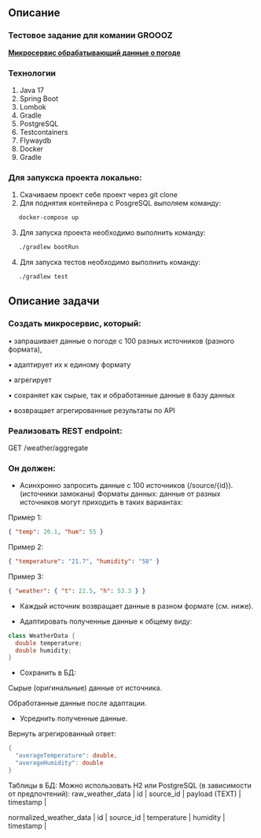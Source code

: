 <h2>Описание</h2>
<h3>Тестовое задание для комании GROOOZ</h3>

<p><u><b>Микросервис обрабатывающий данные о погоде</b></u>

### Технологии

1. Java 17
2. Spring Boot
3. Lombok
4. Gradle
5. PostgreSQL
6. Testcontainers
7. Flywaydb
8. Docker
9. Gradle

### Для запукска проекта локально:
1. Скачиваем проект себе проект через git clone
2. Для поднятия контейнера с PosgreSQL выполяем команду:
```bash
   docker-compose up
```
3. Для запуска проекта необходимо выполнить команду:
```bash
   ./gradlew bootRun
```
4. Для запуска тестов необходимо выполнить команду:
```bash
   ./gradlew test
```

## Описание задачи

### Создать микросервис, который:
•	запрашивает данные о погоде с 100 разных источников (разного формата),

•	адаптирует их к единому формату

•	агрегирует

•	сохраняет как сырые, так и обработанные данные в базу данных

•	возвращает агрегированные результаты по API


### Реализовать REST endpoint:
GET /weather/aggregate

### Он должен:
- Асинхронно запросить данные с 100 источников (/source/{id}). (источники замоканы)
Форматы данных: данные от разных источников могут приходить в таких вариантах:

Пример 1:
```json
{ "temp": 20.1, "hum": 55 }
```

Пример 2:
```json
{ "temperature": "21.7", "humidity": "58" }
```

Пример 3:
```json
{ "weather": { "t": 22.5, "h": 53.3 } }
```

- Каждый источник возвращает данные в разном формате (см. ниже).

- Адаптировать полученные данные к общему виду:

```java
class WeatherData {
  double temperature;
  double humidity;
}
```

- Сохранить в БД:

Сырые (оригинальные) данные от источника.

Обработанные данные после адаптации.

- Усреднить полученные данные.

Вернуть агрегированный ответ:
```java
{
  "averageTemperature": double,
  "averageHumidity": double
}
```


Таблицы в БД:
Можно использовать H2 или PostgreSQL (в зависимости от предпочтений):
raw_weather_data
| id | source_id | payload (TEXT) | timestamp |


normalized_weather_data
| id | source_id | temperature | humidity | timestamp |
